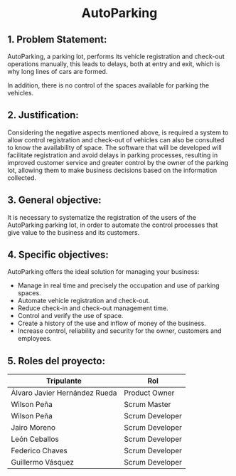 <h1 align="center">AutoParking</h1>

## 1. Problem Statement:
AutoParking, a parking lot, performs its vehicle registration and check-out operations manually, this leads to delays, both at entry and exit, which is why long lines of cars are formed.

In addition, there is no control of the spaces available for parking the vehicles.

## 2.	Justification:
Considering the negative aspects mentioned above, is required a system to allow control registration and check-out of vehicles can also be consulted to know the availability of space.
The software that will be developed will facilitate registration and avoid delays in parking processes, resulting in improved customer service and greater control by the owner of the parking lot, allowing them to make business decisions based on the information collected. 

## 3.	General objective:
It is necessary to systematize the registration of the users of the AutoParking parking lot, in order to automate the control processes that give value to the business and its customers.

## 4.	Specific objectives:
AutoParking offers the ideal solution for managing your business:
- Manage in real time and precisely the occupation and use of parking spaces.
- Automate vehicle registration and check-out.
- Reduce check-in and check-out management time.
- Control and verify the use of space.
- Create a history of the use and inflow of money of the business.
- Increase control, reliability and security for the owner, customers and employees.

## 5.	Roles del proyecto:
Tripulante    | Rol
-------|---------------
Álvaro Javier Hernández Rueda | Product Owner
Wilson Peña | Scrum Master
Wilson Peña | Scrum Developer
Jairo Moreno | Scrum Developer
León Ceballos | Scrum Developer
Federico Chaves | Scrum Developer
Guillermo Vásquez | Scrum Developer
